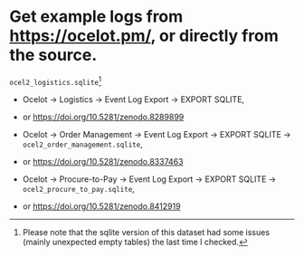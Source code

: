 # Get example logs from https://ocelot.pm/, or directly from the source.

`ocel2_logistics.sqlite`[^1]
* Ocelot &rarr; Logistics &rarr; Event Log Export &rarr; EXPORT SQLITE,
* or https://doi.org/10.5281/zenodo.8289899

* Ocelot &rarr; Order Management &rarr; Event Log Export &rarr; EXPORT SQLITE &rarr; `ocel2_order_management.sqlite`,
* or https://doi.org/10.5281/zenodo.8337463


* Ocelot &rarr; Procure-to-Pay &rarr; Event Log Export &rarr; EXPORT SQLITE &rarr; `ocel2_procure_to_pay.sqlite`,
* or https://doi.org/10.5281/zenodo.8412919


[^1]: Please note that the sqlite version of this dataset had some issues (mainly unexpected empty tables) the last time I checked.